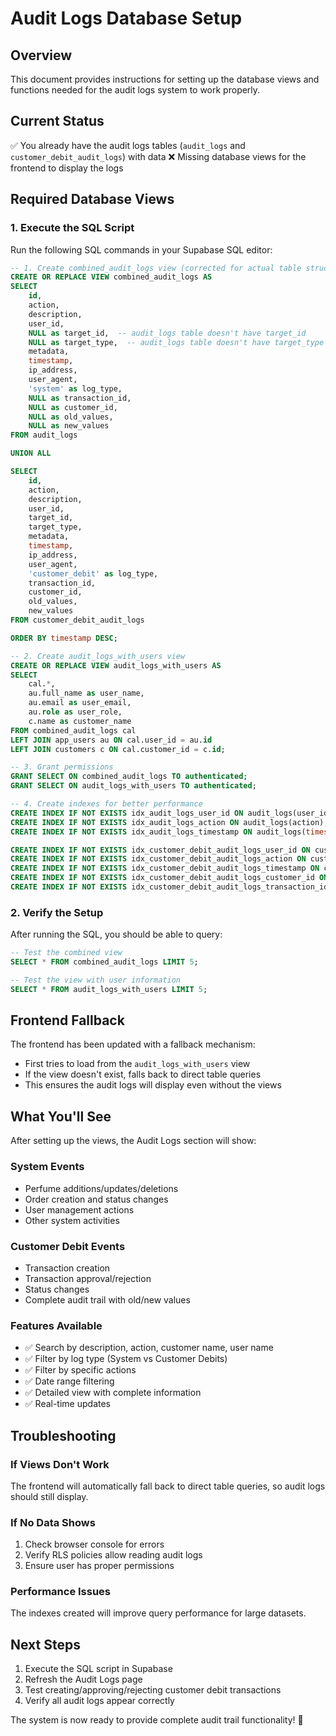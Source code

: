# Audit Logs Database Setup

## Overview
This document provides instructions for setting up the database views and functions needed for the audit logs system to work properly.

## Current Status
✅ You already have the audit logs tables (`audit_logs` and `customer_debit_audit_logs`) with data
❌ Missing database views for the frontend to display the logs

## Required Database Views

### 1. Execute the SQL Script
Run the following SQL commands in your Supabase SQL editor:

```sql
-- 1. Create combined_audit_logs view (corrected for actual table structure)
CREATE OR REPLACE VIEW combined_audit_logs AS
SELECT 
    id,
    action,
    description,
    user_id,
    NULL as target_id,  -- audit_logs table doesn't have target_id
    NULL as target_type,  -- audit_logs table doesn't have target_type
    metadata,
    timestamp,
    ip_address,
    user_agent,
    'system' as log_type,
    NULL as transaction_id,
    NULL as customer_id,
    NULL as old_values,
    NULL as new_values
FROM audit_logs

UNION ALL

SELECT 
    id,
    action,
    description,
    user_id,
    target_id,
    target_type,
    metadata,
    timestamp,
    ip_address,
    user_agent,
    'customer_debit' as log_type,
    transaction_id,
    customer_id,
    old_values,
    new_values
FROM customer_debit_audit_logs

ORDER BY timestamp DESC;

-- 2. Create audit_logs_with_users view
CREATE OR REPLACE VIEW audit_logs_with_users AS
SELECT 
    cal.*,
    au.full_name as user_name,
    au.email as user_email,
    au.role as user_role,
    c.name as customer_name
FROM combined_audit_logs cal
LEFT JOIN app_users au ON cal.user_id = au.id
LEFT JOIN customers c ON cal.customer_id = c.id;

-- 3. Grant permissions
GRANT SELECT ON combined_audit_logs TO authenticated;
GRANT SELECT ON audit_logs_with_users TO authenticated;

-- 4. Create indexes for better performance
CREATE INDEX IF NOT EXISTS idx_audit_logs_user_id ON audit_logs(user_id);
CREATE INDEX IF NOT EXISTS idx_audit_logs_action ON audit_logs(action);
CREATE INDEX IF NOT EXISTS idx_audit_logs_timestamp ON audit_logs(timestamp);

CREATE INDEX IF NOT EXISTS idx_customer_debit_audit_logs_user_id ON customer_debit_audit_logs(user_id);
CREATE INDEX IF NOT EXISTS idx_customer_debit_audit_logs_action ON customer_debit_audit_logs(action);
CREATE INDEX IF NOT EXISTS idx_customer_debit_audit_logs_timestamp ON customer_debit_audit_logs(timestamp);
CREATE INDEX IF NOT EXISTS idx_customer_debit_audit_logs_customer_id ON customer_debit_audit_logs(customer_id);
CREATE INDEX IF NOT EXISTS idx_customer_debit_audit_logs_transaction_id ON customer_debit_audit_logs(transaction_id);
```

### 2. Verify the Setup
After running the SQL, you should be able to query:

```sql
-- Test the combined view
SELECT * FROM combined_audit_logs LIMIT 5;

-- Test the view with user information
SELECT * FROM audit_logs_with_users LIMIT 5;
```

## Frontend Fallback
The frontend has been updated with a fallback mechanism:
- First tries to load from the `audit_logs_with_users` view
- If the view doesn't exist, falls back to direct table queries
- This ensures the audit logs will display even without the views

## What You'll See
After setting up the views, the Audit Logs section will show:

### System Events
- Perfume additions/updates/deletions
- Order creation and status changes
- User management actions
- Other system activities

### Customer Debit Events
- Transaction creation
- Transaction approval/rejection
- Status changes
- Complete audit trail with old/new values

### Features Available
- ✅ Search by description, action, customer name, user name
- ✅ Filter by log type (System vs Customer Debits)
- ✅ Filter by specific actions
- ✅ Date range filtering
- ✅ Detailed view with complete information
- ✅ Real-time updates

## Troubleshooting

### If Views Don't Work
The frontend will automatically fall back to direct table queries, so audit logs should still display.

### If No Data Shows
1. Check browser console for errors
2. Verify RLS policies allow reading audit logs
3. Ensure user has proper permissions

### Performance Issues
The indexes created will improve query performance for large datasets.

## Next Steps
1. Execute the SQL script in Supabase
2. Refresh the Audit Logs page
3. Test creating/approving/rejecting customer debit transactions
4. Verify all audit logs appear correctly

The system is now ready to provide complete audit trail functionality! 🎉
